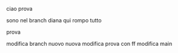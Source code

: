ciao prova

sono nel branch diana qui rompo tutto

prova

modifica branch nuovo
nuova modifica
prova con ff
modifica main
